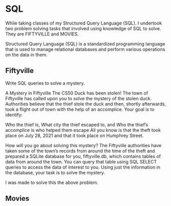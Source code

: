 # SQL

While taking classes of my Structured Query Language (SQL). I undertook two problem solving tasks that involved using knowledge of SQL to solve. They are FIFTYVILLE and MOVIES.

Structured Query Language (SQL) is a standardized programming language that is used to manage relational databases and perform various operations on the data in them.

## Fiftyville
Write SQL queries to solve a mystery.

A Mystery in Fiftyville
The CS50 Duck has been stolen! The town of Fiftyville has called upon you to solve the mystery of the stolen duck. Authorities believe that the thief stole the duck and then, shortly afterwards, took a flight out of town with the help of an accomplice. Your goal is to identify:

Who the thief is,
What city the thief escaped to, and
Who the thief’s accomplice is who helped them escape
All you know is that the theft took place on July 28, 2021 and that it took place on Humphrey Street.

How will you go about solving this mystery? The Fiftyville authorities have taken some of the town’s records from around the time of the theft and prepared a SQLite database for you, fiftyville.db, which contains tables of data from around the town. You can query that table using SQL SELECT queries to access the data of interest to you. Using just the information in the database, your task is to solve the mystery.

I was made to solve this the above problem.



## Movies
